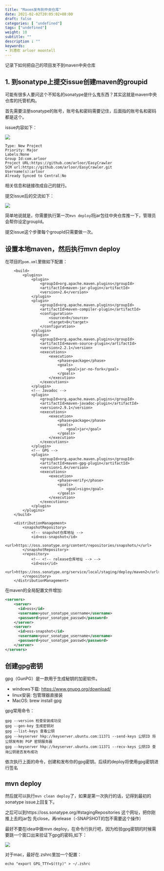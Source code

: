 ```yaml
---
title: "Maven发布到中央仓库"
date: 2021-02-02T20:05:02+08:00
draft: false
categories: [ "undefined"]
tags: ["undefined"]
weight: 10
subtitle: ""
description : ""
keywords:
- 刘港欢 arloor moontell
---
```


记录下如何把自己的项目发不到maven中央仓库
<!--more-->

## 1. 到sonatype上提交issue创建maven的groupid

可能有很多人要问这个不知名的sonatype是什么鬼东西？其实这就是maven中央仓库的托管机构。

首先需要注册sonatype的账号，账号名和密码需要记住，后面指的账号名和密码都是这个。

issue内容如下：

![](/img/sonatype-create-project-id.png)

```
Type: New Project
Priority: Major
Labels:None
Group Id:com.arloor
Project URL:https://github.com/arloor/EasyCrawler
SCM url:https://github.com/arloor/EasyCrawler.git
Username(s):arloor
Already Synced to Central:No
```

相关信息和链接改成自己的就行。

提交issue后的交流如下：

![](/img/sonatype-issue-comment.png)

简单地说就是，你需要执行第一次`mvn deploy`将jar包往中央仓库推一下，管理员会帮你设定groupId。

提交issue这个步骤每个groupId只需要做一次。

## 设置本地maven，然后执行mvn deploy

在项目的`pom.xml`里做如下配置：

```
    <build>
        <plugins>
            <plugin>
                <groupId>org.apache.maven.plugins</groupId>
                <artifactId>maven-jar-plugin</artifactId>
                <version>2.6</version>
            </plugin>
            <plugin>
                <groupId>org.apache.maven.plugins</groupId>
                <artifactId>maven-compiler-plugin</artifactId>
                <configuration>
                    <source>8</source>
                    <target>8</target>
                </configuration>
            </plugin>
            <plugin>
                <groupId>org.apache.maven.plugins</groupId>
                <artifactId>maven-source-plugin</artifactId>
                <version>2.2.1</version>
                <executions>
                    <execution>
                        <phase>package</phase>
                        <goals>
                            <goal>jar-no-fork</goal>
                        </goals>
                    </execution>
                </executions>
            </plugin>
            <!-- Javadoc -->
            <plugin>
                <groupId>org.apache.maven.plugins</groupId>
                <artifactId>maven-javadoc-plugin</artifactId>
                <version>2.9.1</version>
                <executions>
                    <execution>
                        <phase>package</phase>
                        <goals>
                            <goal>jar</goal>
                        </goals>
                    </execution>
                </executions>
            </plugin>
            <!-- GPG -->
            <plugin>
                <groupId>org.apache.maven.plugins</groupId>
                <artifactId>maven-gpg-plugin</artifactId>
                <version>1.6</version>
                <executions>
                    <execution>
                        <phase>verify</phase>
                        <goals>
                            <goal>sign</goal>
                        </goals>
                    </execution>
                </executions>
            </plugin>
        </plugins>
    </build>

    <distributionManagement>
        <snapshotRepository>
            <!-- snapshot仓库地址 -->
            <id>oss-snapshot</id>
            <url>https://oss.sonatype.org/content/repositories/snapshots/</url>
        </snapshotRepository>
        <repository>
            <!-- <!-- release仓库地址 --> -->
            <id>oss</id>
            <url>https://oss.sonatype.org/service/local/staging/deploy/maven2</url>
        </repository>
    </distributionManagement>
```

在maven的全局配置文件增加:

```xml
<servers>
    <server>
      <id>oss</id>
      <username>your_sonatype_username</username>
      <password>your_sonatype_passwd</password>
    </server>
    <server>
      <id>oss-snapshot</id>
      <username>your_sonatype_username</username>
      <password>your_sonatype_passwd</password>
    </server>
</servers>
```

## 创建gpg密钥

gpg（GunPG）是一款用于生成秘钥的加密软件。

- windows下载: https://www.gnupg.org/download/
- linux安装: 包管理器直接装
- MacOS: brew install gpg

gpg常用命令：

```
gpg --version 检查安装成功没
gpg --gen-key 生成密钥对
gpg --list-keys 查看公钥
gpg --keyserver hkp://keyserver.ubuntu.com:11371 --send-keys 公钥ID 将公钥发布到 PGP 密钥服务器
gpg --keyserver hkp://keyserver.ubuntu.com:11371 --recv-keys 公钥ID 查询公钥是否发布成功
```

依次执行上面的命令，创建和发布你的gpg密钥。后续的deploy将使用gpg密钥进行签名

## mvn deploy

然后就可以执行`mvn clean deploy`了，如果是第一次执行的话，记得到最初的sonatype issue上回复下。

之后可以到https://oss.sonatype.org/#stagingRepositories 这个网址，把你刚推上去的jar包 先close，再release（-SNAPSHOT的包不需要这个操作）

最好不要在idea中做mvn deploy，在命令行执行吧，因为检验gpg密钥的时候需要跳一个窗口出来验证下gpg的密码,如下：

![](/img/gpg_passwd.png)

对于mac，最好在.zshrc里加一个配置：

```
echo "export GPG_TTY=$(tty)" > ~/.zshrc
```